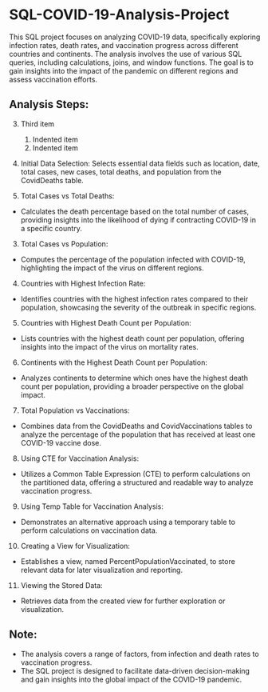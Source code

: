 # SQL-COVID-19-Analysis-Project

This SQL project focuses on analyzing COVID-19 data, specifically exploring infection rates, death rates, and vaccination progress across different countries and continents. The analysis involves the use of various SQL queries, including calculations, joins, and window functions. The goal is to gain insights into the impact of the pandemic on different regions and assess vaccination efforts.

## Analysis Steps:

3. Third item
    1. Indented item
    2. Indented item

1. Initial Data Selection:
Selects essential data fields such as location, date, total cases, new cases, total deaths, and population from the CovidDeaths table.

2. Total Cases vs Total Deaths:
  * Calculates the death percentage based on the total number of cases, providing insights into the likelihood of dying if contracting COVID-19 in a specific country.

3. Total Cases vs Population:
  * Computes the percentage of the population infected with COVID-19, highlighting the impact of the virus on different regions.

4. Countries with Highest Infection Rate:
 * Identifies countries with the highest infection rates compared to their population, showcasing the severity of the outbreak in specific regions.

5. Countries with Highest Death Count per Population:
 * Lists countries with the highest death count per population, offering insights into the impact of the virus on mortality rates.

6. Continents with the Highest Death Count per Population:
 * Analyzes continents to determine which ones have the highest death count per population, providing a broader perspective on the global impact.

7. Total Population vs Vaccinations:
 * Combines data from the CovidDeaths and CovidVaccinations tables to analyze the percentage of the population that has received at least one COVID-19 vaccine dose.

8. Using CTE for Vaccination Analysis:
 * Utilizes a Common Table Expression (CTE) to perform calculations on the partitioned data, offering a structured and readable way to analyze vaccination progress.

9. Using Temp Table for Vaccination Analysis:
 * Demonstrates an alternative approach using a temporary table to perform calculations on vaccination data.

10. Creating a View for Visualization:
 * Establishes a view, named PercentPopulationVaccinated, to store relevant data for later visualization and reporting.

11. Viewing the Stored Data:
 * Retrieves data from the created view for further exploration or visualization.

## Note:

  * The analysis covers a range of factors, from infection and death rates to vaccination progress.
  * The SQL project is designed to facilitate data-driven decision-making and gain insights into the global impact of the COVID-19 pandemic.
